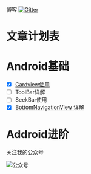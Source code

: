 博客
[![Gitter](https://badges.gitter.im/Join%20Chat.svg)](https://gitter.im/Siomt/Lobby)

# 文章计划表
# Android基础

- [x] [Cardview使用](https://github.com/Siomt/CardViewDemo)
- [ ] ToolBar详解
- [ ] SeekBar使用
- [x] [BottomNavigationView 详解](https://github.com/Siomt/BaseAndroid)
# Addroid进阶





关注我的公众号

![公众号](https://github.com/Siomt/MyBlog/blob/master/img/gzh.jpg?raw=true)
